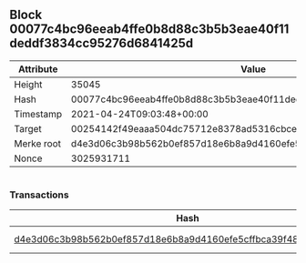## Block 00077c4bc96eeab4ffe0b8d88c3b5b3eae40f11deddf3834cc95276d6841425d

Attribute | Value
--- | ---
Height | 35045
Hash | 00077c4bc96eeab4ffe0b8d88c3b5b3eae40f11deddf3834cc95276d6841425d
Timestamp | 2021-04-24T09:03:48+00:00
Target | 00254142f49eaaa504dc75712e8378ad5316cbcead634704b3734b6271167cc4
Merke root | d4e3d06c3b98b562b0ef857d18e6b8a9d4160efe5cffbca39f48ea9cf954df1c
Nonce | 3025931711

```

```

### Transactions

Hash | Amount
--- | ---
[d4e3d06c3b98b562b0ef857d18e6b8a9d4160efe5cffbca39f48ea9cf954df1c](d4e3d06c3b98b562b0ef857d18e6b8a9d4160efe5cffbca39f48ea9cf954df1c.md) | 10.00000000 SKEPTI 
